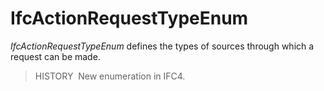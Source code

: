 IfcActionRequestTypeEnum
========================

_IfcActionRequestTypeEnum_ defines the types of sources through which a request can be made.

> HISTORY&nbsp; New enumeration in IFC4.
